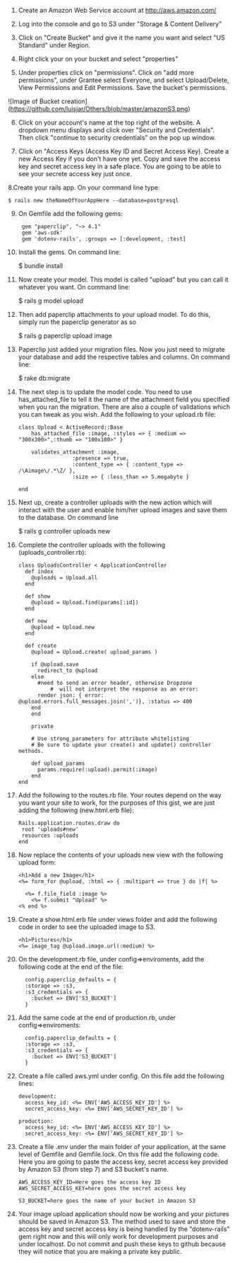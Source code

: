 1. Create an Amazon Web Service account at http://aws.amazon.com/

2. Log into the console and go to S3 under "Storage & Content Delivery"

3. Click on "Create Bucket" and give it the name you want and select "US Standard" under Region.

4. Right click your on your bucket and select "properties"

5. Under properties click on "permissions". Click on "add more permissions", under Grantee select Everyone, and select Upload/Delete, View Permissions and Edit Permissions. Save the bucket's permissions.

![Image of Bucket creation]
(https://github.com/luisjar/Others/blob/master/amazonS3.png)

6. Click on your account's name at the top right of the website. A dropdown menu displays and click over "Security and Credentials". Then click "continue to security credentials" on the pop up window.

7. Click on "Access Keys (Access Key ID and Secret Access Key). Create a new Access Key if you don't have one yet. Copy and save the access key and secret access key in a safe place. You are going to be able to see your secrete access key just once.

8.Create your rails app. On your command line type: 

    $ rails new theNameOfYourAppHere --database=postgresql


9. On Gemfile add the following gems:

		gem "paperclip", "~> 4.1"
		gem 'aws-sdk'
		gem 'dotenv-rails', :groups => [:development, :test]


10. Install the gems. On command line:

    $ bundle install


11. Now create your model. This model is called "upload" but you can call it whatever you want. On command line:

    $ rails g model upload


12. Then add paperclip attachments to your upload model. To do this, simply run the paperclip generator as so

    $ rails g paperclip upload image


13. Paperclip just added your migration files. Now you just need to migrate your database and add the respective tables and columns. On command line:

    $ rake db:migrate


14. The next step is to update the model code. You need to use has_attached_file to tell it the name of the attachment field you specified when you ran the migration. There are also a couple of validations which you can tweak as you wish. Add the following to your upload.rb file: 

		class Upload < ActiveRecord::Base
			has_attached_file :image, :styles => { :medium => "300x300>",:thumb => "100x100>" }
			
			validates_attachment :image, 
					     :presence => true,
					     :content_type => { :content_type => /\Aimage\/.*\Z/ },
					     :size => { :less_than => 5.megabyte }

		end


15. Next up, create a controller uploads with the new action which will interact with the user and enable him/her upload images and save them to the database. On command line

    $ rails g controller uploads new


16. Complete the controller uploads with the following (uploads_controller.rb):

		class UploadsController < ApplicationController
		  def index
		  	@uploads = Upload.all
		  end

		  def show
		    @upload = Upload.find(params[:id])
		  end  	

		  def new
		  	@upload = Upload.new
		  end

		  def create
		  	@upload = Upload.create( upload_params )

		  	if @upload.save
		  	  redirect_to @upload
		  	else
		  	  #need to send an error header, otherwise Dropzone
		          #  will not interpret the response as an error:
		  	  render json: { error: @upload.errors.full_messages.join(',')}, :status => 400
		  	end 
			end

			private

			# Use strong_parameters for attribute whitelisting
			# Be sure to update your create() and update() controller methods.

			def upload_params
			  params.require(:upload).permit(:image)
			end
		end


17. Add the following to the routes.rb file. Your routes depend on the way you want your site to work, for the purposes of this gist, we are just adding the following (new.html.erb file):

		Rails.application.routes.draw do
		 root 'uploads#new'
		 resources :uploads
		end


18. Now replace the contents of your uploads new view with the following upload form:

		<h1>Add a new Image</h1>
		<%= form_for @upload, :html => { :multipart => true } do |f| %>
		  
		  <%= f.file_field :image %>
			<%= f.submit "Upload" %>  
		<% end %>


19. Create a show.html.erb file under views folder and add the following code in order to see the uploaded image to S3.

		<h1>Pictures</h1>
		<%= image_tag @upload.image.url(:medium) %>



20. On the development.rb file, under config=>enviroments, add the following code at the end of the file:

		  config.paperclip_defaults = {
		  :storage => :s3,
		  :s3_credentials => {
		    :bucket => ENV['S3_BUCKET']
		  }


21. Add the same code at the end of production.rb, under config=>enviroments:

		  config.paperclip_defaults = {
		  :storage => :s3,
		  :s3_credentials => {
		    :bucket => ENV['S3_BUCKET']
		  }

22. Create a file called aws.yml under config. On this file add the following lines:

		development:
		  access_key_id: <%= ENV['AWS_ACCESS_KEY_ID'] %>
		  secret_access_key: <%= ENV['AWS_SECRET_KEY_ID'] %>

		production:
		  access_key_id: <%= ENV['AWS_ACCESS_KEY_ID'] %>
		  secret_access_key: <%= ENV['AWS_SECRET_KEY_ID'] %>


23. Create a file .env under the main folder of your application, at the same level of Gemfile and Gemfile.lock. On this file add the following code. Here you are going to paste the access key, secret access key provided by Amazon S3 (from step 7) and S3 bucket's name. 

		AWS_ACCESS_KEY_ID=Here goes the access key ID
		AWS_SECRET_ACCESS_KEY=here goes the secret access key 

		S3_BUCKET=here goes the name of your bucket in Amazon S3


24. Your image upload application should now be working and your pictures should be saved in Amazon S3. The method used to save and store the access key and secret access key is being handled by the "dotenv-rails" gem right now and this will only work for development purposes and under localhost. Do not commit and push these keys to github because they will notice that you are making a private key public.







